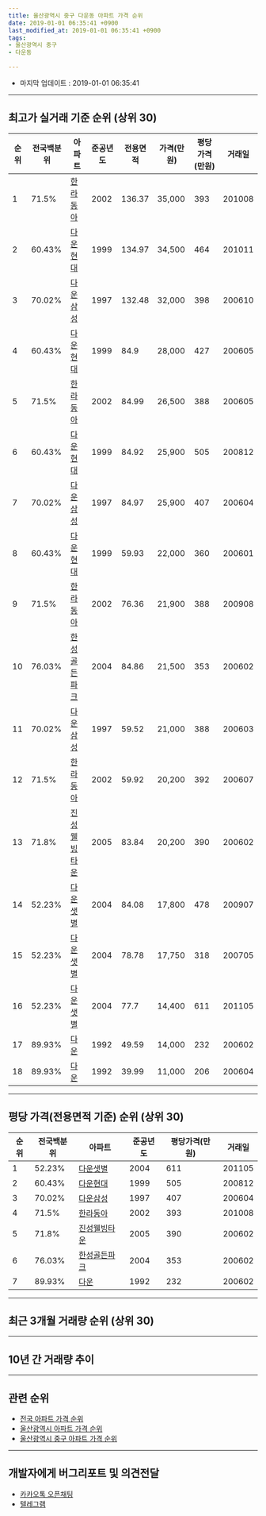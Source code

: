 ```yaml
---
title: 울산광역시 중구 다운동 아파트 가격 순위
date: 2019-01-01 06:35:41 +0900
last_modified_at: 2019-01-01 06:35:41 +0900
tags:
- 울산광역시 중구
- 다운동

---
```


* 마지막 업데이트 : 2019-01-01 06:35:41

---

## 최고가 실거래 기준 순위 (상위 30)


|순위|전국백분위|아파트|준공년도|전용면적|가격(만원)|평당가격(만원)|거래일|
|---|---|---|---|---|---|---|---|
|1|71.5%|[한라동아](https://search.naver.com/search.naver?query=%EC%9A%B8%EC%82%B0%EA%B4%91%EC%97%AD%EC%8B%9C+%EC%A4%91%EA%B5%AC+%EB%8B%A4%EC%9A%B4%EB%8F%99+%ED%95%9C%EB%9D%BC%EB%8F%99%EC%95%84)|2002|136.37|35,000|393|201008|
|2|60.43%|[다운현대](https://search.naver.com/search.naver?query=%EC%9A%B8%EC%82%B0%EA%B4%91%EC%97%AD%EC%8B%9C+%EC%A4%91%EA%B5%AC+%EB%8B%A4%EC%9A%B4%EB%8F%99+%EB%8B%A4%EC%9A%B4%ED%98%84%EB%8C%80)|1999|134.97|34,500|464|201011|
|3|70.02%|[다운삼성](https://search.naver.com/search.naver?query=%EC%9A%B8%EC%82%B0%EA%B4%91%EC%97%AD%EC%8B%9C+%EC%A4%91%EA%B5%AC+%EB%8B%A4%EC%9A%B4%EB%8F%99+%EB%8B%A4%EC%9A%B4%EC%82%BC%EC%84%B1)|1997|132.48|32,000|398|200610|
|4|60.43%|[다운현대](https://search.naver.com/search.naver?query=%EC%9A%B8%EC%82%B0%EA%B4%91%EC%97%AD%EC%8B%9C+%EC%A4%91%EA%B5%AC+%EB%8B%A4%EC%9A%B4%EB%8F%99+%EB%8B%A4%EC%9A%B4%ED%98%84%EB%8C%80)|1999|84.9|28,000|427|200605|
|5|71.5%|[한라동아](https://search.naver.com/search.naver?query=%EC%9A%B8%EC%82%B0%EA%B4%91%EC%97%AD%EC%8B%9C+%EC%A4%91%EA%B5%AC+%EB%8B%A4%EC%9A%B4%EB%8F%99+%ED%95%9C%EB%9D%BC%EB%8F%99%EC%95%84)|2002|84.99|26,500|388|200605|
|6|60.43%|[다운현대](https://search.naver.com/search.naver?query=%EC%9A%B8%EC%82%B0%EA%B4%91%EC%97%AD%EC%8B%9C+%EC%A4%91%EA%B5%AC+%EB%8B%A4%EC%9A%B4%EB%8F%99+%EB%8B%A4%EC%9A%B4%ED%98%84%EB%8C%80)|1999|84.92|25,900|505|200812|
|7|70.02%|[다운삼성](https://search.naver.com/search.naver?query=%EC%9A%B8%EC%82%B0%EA%B4%91%EC%97%AD%EC%8B%9C+%EC%A4%91%EA%B5%AC+%EB%8B%A4%EC%9A%B4%EB%8F%99+%EB%8B%A4%EC%9A%B4%EC%82%BC%EC%84%B1)|1997|84.97|25,900|407|200604|
|8|60.43%|[다운현대](https://search.naver.com/search.naver?query=%EC%9A%B8%EC%82%B0%EA%B4%91%EC%97%AD%EC%8B%9C+%EC%A4%91%EA%B5%AC+%EB%8B%A4%EC%9A%B4%EB%8F%99+%EB%8B%A4%EC%9A%B4%ED%98%84%EB%8C%80)|1999|59.93|22,000|360|200601|
|9|71.5%|[한라동아](https://search.naver.com/search.naver?query=%EC%9A%B8%EC%82%B0%EA%B4%91%EC%97%AD%EC%8B%9C+%EC%A4%91%EA%B5%AC+%EB%8B%A4%EC%9A%B4%EB%8F%99+%ED%95%9C%EB%9D%BC%EB%8F%99%EC%95%84)|2002|76.36|21,900|388|200908|
|10|76.03%|[한성골든파크](https://search.naver.com/search.naver?query=%EC%9A%B8%EC%82%B0%EA%B4%91%EC%97%AD%EC%8B%9C+%EC%A4%91%EA%B5%AC+%EB%8B%A4%EC%9A%B4%EB%8F%99+%ED%95%9C%EC%84%B1%EA%B3%A8%EB%93%A0%ED%8C%8C%ED%81%AC)|2004|84.86|21,500|353|200602|
|11|70.02%|[다운삼성](https://search.naver.com/search.naver?query=%EC%9A%B8%EC%82%B0%EA%B4%91%EC%97%AD%EC%8B%9C+%EC%A4%91%EA%B5%AC+%EB%8B%A4%EC%9A%B4%EB%8F%99+%EB%8B%A4%EC%9A%B4%EC%82%BC%EC%84%B1)|1997|59.52|21,000|388|200603|
|12|71.5%|[한라동아](https://search.naver.com/search.naver?query=%EC%9A%B8%EC%82%B0%EA%B4%91%EC%97%AD%EC%8B%9C+%EC%A4%91%EA%B5%AC+%EB%8B%A4%EC%9A%B4%EB%8F%99+%ED%95%9C%EB%9D%BC%EB%8F%99%EC%95%84)|2002|59.92|20,200|392|200607|
|13|71.8%|[진성웰빙타운](https://search.naver.com/search.naver?query=%EC%9A%B8%EC%82%B0%EA%B4%91%EC%97%AD%EC%8B%9C+%EC%A4%91%EA%B5%AC+%EB%8B%A4%EC%9A%B4%EB%8F%99+%EC%A7%84%EC%84%B1%EC%9B%B0%EB%B9%99%ED%83%80%EC%9A%B4)|2005|83.84|20,200|390|200602|
|14|52.23%|[다운샛별](https://search.naver.com/search.naver?query=%EC%9A%B8%EC%82%B0%EA%B4%91%EC%97%AD%EC%8B%9C+%EC%A4%91%EA%B5%AC+%EB%8B%A4%EC%9A%B4%EB%8F%99+%EB%8B%A4%EC%9A%B4%EC%83%9B%EB%B3%84)|2004|84.08|17,800|478|200907|
|15|52.23%|[다운샛별](https://search.naver.com/search.naver?query=%EC%9A%B8%EC%82%B0%EA%B4%91%EC%97%AD%EC%8B%9C+%EC%A4%91%EA%B5%AC+%EB%8B%A4%EC%9A%B4%EB%8F%99+%EB%8B%A4%EC%9A%B4%EC%83%9B%EB%B3%84)|2004|78.78|17,750|318|200705|
|16|52.23%|[다운샛별](https://search.naver.com/search.naver?query=%EC%9A%B8%EC%82%B0%EA%B4%91%EC%97%AD%EC%8B%9C+%EC%A4%91%EA%B5%AC+%EB%8B%A4%EC%9A%B4%EB%8F%99+%EB%8B%A4%EC%9A%B4%EC%83%9B%EB%B3%84)|2004|77.7|14,400|611|201105|
|17|89.93%|[다운](https://search.naver.com/search.naver?query=%EC%9A%B8%EC%82%B0%EA%B4%91%EC%97%AD%EC%8B%9C+%EC%A4%91%EA%B5%AC+%EB%8B%A4%EC%9A%B4%EB%8F%99+%EB%8B%A4%EC%9A%B4)|1992|49.59|14,000|232|200602|
|18|89.93%|[다운](https://search.naver.com/search.naver?query=%EC%9A%B8%EC%82%B0%EA%B4%91%EC%97%AD%EC%8B%9C+%EC%A4%91%EA%B5%AC+%EB%8B%A4%EC%9A%B4%EB%8F%99+%EB%8B%A4%EC%9A%B4)|1992|39.99|11,000|206|200604|


---

## 평당 가격(전용면적 기준) 순위 (상위 30)


|순위|전국백분위|아파트|준공년도|평당가격(만원)|거래일|
|---|---|---|---|---|---|
|1|52.23%|[다운샛별](https://search.naver.com/search.naver?query=%EC%9A%B8%EC%82%B0%EA%B4%91%EC%97%AD%EC%8B%9C+%EC%A4%91%EA%B5%AC+%EB%8B%A4%EC%9A%B4%EB%8F%99+%EB%8B%A4%EC%9A%B4%EC%83%9B%EB%B3%84)|2004|611|201105|
|2|60.43%|[다운현대](https://search.naver.com/search.naver?query=%EC%9A%B8%EC%82%B0%EA%B4%91%EC%97%AD%EC%8B%9C+%EC%A4%91%EA%B5%AC+%EB%8B%A4%EC%9A%B4%EB%8F%99+%EB%8B%A4%EC%9A%B4%ED%98%84%EB%8C%80)|1999|505|200812|
|3|70.02%|[다운삼성](https://search.naver.com/search.naver?query=%EC%9A%B8%EC%82%B0%EA%B4%91%EC%97%AD%EC%8B%9C+%EC%A4%91%EA%B5%AC+%EB%8B%A4%EC%9A%B4%EB%8F%99+%EB%8B%A4%EC%9A%B4%EC%82%BC%EC%84%B1)|1997|407|200604|
|4|71.5%|[한라동아](https://search.naver.com/search.naver?query=%EC%9A%B8%EC%82%B0%EA%B4%91%EC%97%AD%EC%8B%9C+%EC%A4%91%EA%B5%AC+%EB%8B%A4%EC%9A%B4%EB%8F%99+%ED%95%9C%EB%9D%BC%EB%8F%99%EC%95%84)|2002|393|201008|
|5|71.8%|[진성웰빙타운](https://search.naver.com/search.naver?query=%EC%9A%B8%EC%82%B0%EA%B4%91%EC%97%AD%EC%8B%9C+%EC%A4%91%EA%B5%AC+%EB%8B%A4%EC%9A%B4%EB%8F%99+%EC%A7%84%EC%84%B1%EC%9B%B0%EB%B9%99%ED%83%80%EC%9A%B4)|2005|390|200602|
|6|76.03%|[한성골든파크](https://search.naver.com/search.naver?query=%EC%9A%B8%EC%82%B0%EA%B4%91%EC%97%AD%EC%8B%9C+%EC%A4%91%EA%B5%AC+%EB%8B%A4%EC%9A%B4%EB%8F%99+%ED%95%9C%EC%84%B1%EA%B3%A8%EB%93%A0%ED%8C%8C%ED%81%AC)|2004|353|200602|
|7|89.93%|[다운](https://search.naver.com/search.naver?query=%EC%9A%B8%EC%82%B0%EA%B4%91%EC%97%AD%EC%8B%9C+%EC%A4%91%EA%B5%AC+%EB%8B%A4%EC%9A%B4%EB%8F%99+%EB%8B%A4%EC%9A%B4)|1992|232|200602|


---

## 최근 3개월 거래량 순위 (상위 30)


<div style="width:100%;">
    <canvas id="deal_count_ranking" height="250"></canvas>
</div>


<script>
new Chart(document.getElementById("deal_count_ranking"), {
    type: 'horizontalBar',
    data: {
        labels: ['한라동아', '다운', '다운삼성', '다운현대'],
        datasets: [{
            label: '실거래 수',
            data: [4, 3, 2, 1],
            borderColor: "rgba(255, 0, 128, 1)",
            backgroundColor: "rgba(255, 0, 128, 0.5)",
            fill: false,
        }]
    },
    options: {
        responsive: true,
        title: {
            display: true,
            text: '최근 3개월 거래량 순위'
        },
        tooltips: {
            mode: 'index',
            intersect: false,
            callbacks: {
                title: function(tooltipItems, data) {
                    return "실거래 수:";
                },
                label: function(tooltipItem, data) {
                    return data.labels[tooltipItem.index] + ": " + tooltipItem.xLabel;
                }
            }
        },
        hover: {
            mode: 'nearest',
            intersect: true
        },
        scales: {
            xAxes: [{
                display: true,
                scaleLabel: {
                    display: true,
                    labelString: '실거래 수'
                },
                ticks: {
                    suggestedMin: 0,
                }
            }],
            yAxes: [{
                display: true,
                ticks: {
                    autoSkip: false,
                    callback: function(value, index, values) {
                        if (value.length > 15)
                            return value.substr(0, 13) + "...";
                        else
                            return value;
                    }
                },
                scaleLabel: {
                    display: false,
                }
            }]
        }
    }
});

</script>


---

## 10년 간 거래량 추이


<div style="width:100%;">
    <canvas id="deal_progress" height="250"></canvas>
</div>

<script>
new Chart(document.getElementById("deal_progress"), {
    type: 'line',
    data: {
        labels: ['200901','200902','200903','200904','200905','200906','200907','200908','200909','200910','200911','200912','201001','201002','201003','201004','201005','201006','201007','201008','201009','201010','201011','201012','201101','201102','201103','201104','201105','201106','201107','201108','201109','201110','201111','201112','201201','201202','201203','201204','201205','201206','201207','201208','201209','201210','201211','201212','201301','201302','201303','201304','201305','201306','201307','201308','201309','201310','201311','201312','201401','201402','201403','201404','201405','201406','201407','201408','201409','201410','201411','201412','201501','201502','201503','201504','201505','201506','201507','201508','201509','201510','201511','201512','201601','201602','201603','201604','201605','201606','201607','201608','201609','201610','201611','201612','201701','201702','201703','201704','201705','201706','201707','201708','201709','201710','201711','201712','201801','201802','201803','201804','201805','201806','201807','201808','201809','201810','201811','201812','201901'],
        datasets: [{
            label: '실거래 수',
            pointRadius: 1,
            data: [3, 14, 12, 16, 13, 13, 20, 10, 9, 14, 16, 11, 11, 8, 23, 25, 13, 22, 20, 15, 15, 28, 22, 25, 17, 19, 29, 19, 20, 17, 25, 11, 17, 21, 25, 14, 11, 27, 17, 13, 14, 7, 9, 5, 9, 22, 12, 16, 8, 13, 28, 27, 19, 19, 16, 17, 7, 18, 9, 10, 13, 7, 24, 18, 16, 11, 17, 15, 34, 24, 14, 15, 22, 17, 34, 22, 26, 20, 26, 12, 21, 21, 15, 13, 6, 12, 19, 15, 10, 8, 17, 17, 16, 13, 12, 16, 16, 9, 12, 9, 13, 12, 11, 5, 6, 10, 9, 16, 6, 4, 8, 3, 8, 5, 6, 3, 6, 7, 6, 4, 0],
            borderColor: "rgba(255, 201, 14, 1)",
            backgroundColor: "rgba(255, 201, 14, 0.5)",
            fill: true,
        }]
    },
    options: {
        responsive: true,
        title: {
            display: true,
            text: '10년간 거래량 추이'
        },
        tooltips: {
            mode: 'index',
            intersect: false,
        },
        hover: {
            mode: 'nearest',
            intersect: true
        },
        scales: {
            xAxes: [{
                display: true,
                scaleLabel: {
                    display: true,
                    labelString: '년/월'
                }
            }],
            yAxes: [{
                display: true,
                ticks: {
                    suggestedMin: 0,
                },
                scaleLabel: {
                    display: true,
                    labelString: '실거래 수'
                }
            }]
        }
    }
});

</script>


---

## 관련 순위

- [전국 아파트 가격 순위](https://inasie.github.io/apt-ranking/전국)
- [울산광역시 아파트 가격 순위](https://inasie.github.io/apt-ranking/울산광역시)
- [울산광역시 중구 아파트 가격 순위](https://inasie.github.io/apt-ranking/울산광역시-중구)


---

## 개발자에게 버그리포트 및 의견전달

- [카카오톡 오픈채팅](https://open.kakao.com/o/gLJUAP4)
- [텔레그램](https://t.me/inasie)

